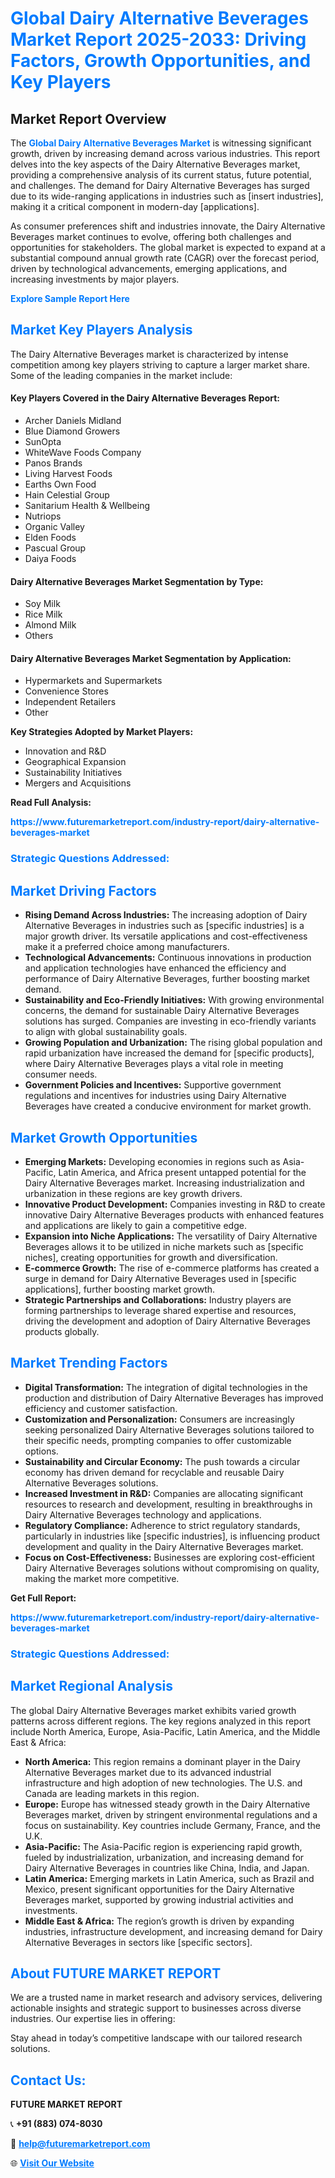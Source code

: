 <h1 style="color: #007BFF;">Global Dairy Alternative Beverages Market Report 2025-2033: Driving Factors, Growth Opportunities, and Key Players</h1>

<section id="overview">
<h2>Market Report Overview</h2>
<p>The <a href="https://www.futuremarketreport.com/industry-report/dairy-alternative-beverages-market" style="color: #007BFF; text-decoration: none;"><strong>Global Dairy Alternative Beverages Market</strong></a> is witnessing significant growth, driven by increasing demand across various industries. This report delves into the key aspects of the Dairy Alternative Beverages market, providing a comprehensive analysis of its current status, future potential, and challenges. The demand for Dairy Alternative Beverages has surged due to its wide-ranging applications in industries such as [insert industries], making it a critical component in modern-day [applications].</p>
<p>As consumer preferences shift and industries innovate, the Dairy Alternative Beverages market continues to evolve, offering both challenges and opportunities for stakeholders. The global market is expected to expand at a substantial compound annual growth rate (CAGR) over the forecast period, driven by technological advancements, emerging applications, and increasing investments by major players.</p>
</section>

<section id="overview">
<p><a href="https://www.futuremarketreport.com/request-sample/reportId=90209" style="color: #007BFF; text-decoration: none;"><strong>Explore Sample Report Here</strong></a></p>
</section>

<section id="key-players">
<h2 style="color: #007BFF;">Market Key Players Analysis</h2>
<p>The Dairy Alternative Beverages market is characterized by intense competition among key players striving to capture a larger market share. Some of the leading companies in the market include:</p>
<h4>Key Players Covered in the Dairy Alternative Beverages Report:</h4>
<ul><li>Archer Daniels Midland</li><li>Blue Diamond Growers</li><li>SunOpta</li><li>WhiteWave Foods Company</li><li>Panos Brands</li><li>Living Harvest Foods</li><li>Earths Own Food</li><li>Hain Celestial Group</li><li>Sanitarium Health &amp; Wellbeing</li><li>Nutriops</li><li>Organic Valley</li><li>Elden Foods</li><li>Pascual Group</li><li>Daiya Foods</li></ul>
<h4>Dairy Alternative Beverages Market Segmentation by Type:</h4>
<ul><li>Soy Milk</li><li>Rice Milk</li><li>Almond Milk</li><li>Others</li></ul>

<h4>Dairy Alternative Beverages Market Segmentation by Application:</h4>
<ul><li>Hypermarkets and Supermarkets</li><li>Convenience Stores</li><li>Independent Retailers</li><li>Other</li></ul>
<p><strong>Key Strategies Adopted by Market Players:</strong></p>
<ul>
<li>Innovation and R&D</li>
<li>Geographical Expansion</li>
<li>Sustainability Initiatives</li>
<li>Mergers and Acquisitions</li>
</ul>
</section>

<section>
<p><strong>Read Full Analysis: </strong></p><a href="https://www.futuremarketreport.com/industry-report/dairy-alternative-beverages-market" style="color: #007BFF; text-decoration: none;"><strong>https://www.futuremarketreport.com/industry-report/dairy-alternative-beverages-market</strong></a>
<h3 style="color: #007BFF;">Strategic Questions Addressed:</h3>
</section>

<section id="driving-factors">
<h2 style="color: #007BFF;">Market Driving Factors</h2>
<ul>
<li><strong>Rising Demand Across Industries:</strong> The increasing adoption of Dairy Alternative Beverages in industries such as [specific industries] is a major growth driver. Its versatile applications and cost-effectiveness make it a preferred choice among manufacturers.</li>
<li><strong>Technological Advancements:</strong> Continuous innovations in production and application technologies have enhanced the efficiency and performance of Dairy Alternative Beverages, further boosting market demand.</li>
<li><strong>Sustainability and Eco-Friendly Initiatives:</strong> With growing environmental concerns, the demand for sustainable Dairy Alternative Beverages solutions has surged. Companies are investing in eco-friendly variants to align with global sustainability goals.</li>
<li><strong>Growing Population and Urbanization:</strong> The rising global population and rapid urbanization have increased the demand for [specific products], where Dairy Alternative Beverages plays a vital role in meeting consumer needs.</li>
<li><strong>Government Policies and Incentives:</strong> Supportive government regulations and incentives for industries using Dairy Alternative Beverages have created a conducive environment for market growth.</li>
</ul>
</section>

<section id="growth-opportunities">
<h2 style="color: #007BFF;">Market Growth Opportunities</h2>
<ul>
<li><strong>Emerging Markets:</strong> Developing economies in regions such as Asia-Pacific, Latin America, and Africa present untapped potential for the Dairy Alternative Beverages market. Increasing industrialization and urbanization in these regions are key growth drivers.</li>
<li><strong>Innovative Product Development:</strong> Companies investing in R&D to create innovative Dairy Alternative Beverages products with enhanced features and applications are likely to gain a competitive edge.</li>
<li><strong>Expansion into Niche Applications:</strong> The versatility of Dairy Alternative Beverages allows it to be utilized in niche markets such as [specific niches], creating opportunities for growth and diversification.</li>
<li><strong>E-commerce Growth:</strong> The rise of e-commerce platforms has created a surge in demand for Dairy Alternative Beverages used in [specific applications], further boosting market growth.</li>
<li><strong>Strategic Partnerships and Collaborations:</strong> Industry players are forming partnerships to leverage shared expertise and resources, driving the development and adoption of Dairy Alternative Beverages products globally.</li>
</ul>
</section>

<section id="trending-factors">
<h2 style="color: #007BFF;">Market Trending Factors</h2>
<ul>
<li><strong>Digital Transformation:</strong> The integration of digital technologies in the production and distribution of Dairy Alternative Beverages has improved efficiency and customer satisfaction.</li>
<li><strong>Customization and Personalization:</strong> Consumers are increasingly seeking personalized Dairy Alternative Beverages solutions tailored to their specific needs, prompting companies to offer customizable options.</li>
<li><strong>Sustainability and Circular Economy:</strong> The push towards a circular economy has driven demand for recyclable and reusable Dairy Alternative Beverages solutions.</li>
<li><strong>Increased Investment in R&D:</strong> Companies are allocating significant resources to research and development, resulting in breakthroughs in Dairy Alternative Beverages technology and applications.</li>
<li><strong>Regulatory Compliance:</strong> Adherence to strict regulatory standards, particularly in industries like [specific industries], is influencing product development and quality in the Dairy Alternative Beverages market.</li>
<li><strong>Focus on Cost-Effectiveness:</strong> Businesses are exploring cost-efficient Dairy Alternative Beverages solutions without compromising on quality, making the market more competitive.</li>
</ul>
</section>

<section>
<p><strong>Get Full Report: </strong></p><a href="https://www.futuremarketreport.com/industry-report/dairy-alternative-beverages-market" style="color: #007BFF; text-decoration: none;"><strong>https://www.futuremarketreport.com/industry-report/dairy-alternative-beverages-market</strong></a>
<h3 style="color: #007BFF;">Strategic Questions Addressed:</h3>
</section>


<section id="regional-analysis">
<h2 style="color: #007BFF;">Market Regional Analysis</h2>
<p>The global Dairy Alternative Beverages market exhibits varied growth patterns across different regions. The key regions analyzed in this report include North America, Europe, Asia-Pacific, Latin America, and the Middle East & Africa:</p>
<ul>
<li><strong>North America:</strong> This region remains a dominant player in the Dairy Alternative Beverages market due to its advanced industrial infrastructure and high adoption of new technologies. The U.S. and Canada are leading markets in this region.</li>
<li><strong>Europe:</strong> Europe has witnessed steady growth in the Dairy Alternative Beverages market, driven by stringent environmental regulations and a focus on sustainability. Key countries include Germany, France, and the U.K.</li>
<li><strong>Asia-Pacific:</strong> The Asia-Pacific region is experiencing rapid growth, fueled by industrialization, urbanization, and increasing demand for Dairy Alternative Beverages in countries like China, India, and Japan.</li>
<li><strong>Latin America:</strong> Emerging markets in Latin America, such as Brazil and Mexico, present significant opportunities for the Dairy Alternative Beverages market, supported by growing industrial activities and investments.</li>
<li><strong>Middle East & Africa:</strong> The region’s growth is driven by expanding industries, infrastructure development, and increasing demand for Dairy Alternative Beverages in sectors like [specific sectors].</li>
</ul>
</section>

<footer>
<h2 style="color: #007BFF;">About FUTURE MARKET REPORT</h2>
<p>We are a trusted name in market research and advisory services, delivering actionable insights and strategic support to businesses across diverse industries. Our expertise lies in offering:</p>

<p>Stay ahead in today’s competitive landscape with our tailored research solutions.</p>

<h2 style="color: #007BFF;">Contact Us:</h2>
<p><strong>FUTURE MARKET REPORT</strong></p>
<p>📞 <strong>+91 (883) 074-8030</strong></p>
<p>📧 <strong><a href="mailto:help@futuremarketreport.com" style="color: #007BFF;">help@futuremarketreport.com</a></strong></p>
<p>🌐 <strong><a href="https://www.futuremarketreport.com/" style="color: #007BFF;">Visit Our Website</a></strong></p>
</footer>